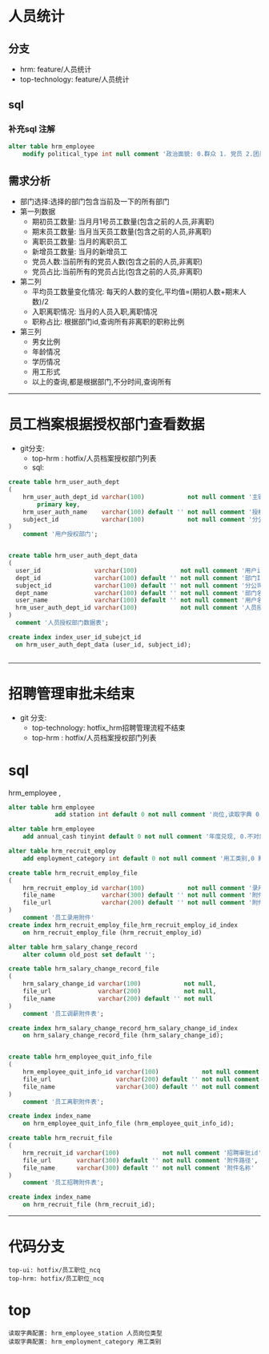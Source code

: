 # 人员统计
## 分支
- hrm: feature/人员统计
- top-technology: feature/人员统计
## sql
### 补充sql 注解
```sql
alter table hrm_employee
    modify political_type int null comment '政治面貌: 0.群众 1. 党员 2.团员3.预备党员';


```
## 需求分析
- 部门选择:选择的部门包含当前及一下的所有部门
-  第一列数据
   - 期初员工数量: 当月月1号员工数量(包含之前的人员,非离职)
   - 期末员工数量: 当月当天员工数量(包含之前的人员,非离职)
   - 离职员工数量: 当月的离职员工
   - 新增员工数量: 当月的新增员工
   - 党员人数:当前所有的党员人数(包含之前的人员,非离职)
   - 党员占比:当前所有的党员占比(包含之前的人员,非离职)
- 第二列
   - 平均员工数量变化情况: 每天的人数的变化,平均值=(期初人数+期末人数)/2
   - 入职离职情况: 当月的人员入职,离职情况
   - 职称占比: 根据部门id,查询所有非离职的职称比例
- 第三列
  - 男女比例
  - 年龄情况
  - 学历情况
  - 用工形式
  - 以上的查询,都是根据部门,不分时间,查询所有
- - -
# 员工档案根据授权部门查看数据
- git分支:
    - top-hrm : hotfix/人员档案授权部门列表
    - sql: 
```sql
create table hrm_user_auth_dept
(
    hrm_user_auth_dept_id varchar(100)            not null comment '主键id'
        primary key,
    hrm_user_auth_name    varchar(100) default '' not null comment '授权规则名称',
    subject_id            varchar(100)            not null comment '分公司id'
)
    comment '用户授权部门';


create table hrm_user_auth_dept_data
(
  user_id               varchar(100)            not null comment '用户id',
  dept_id               varchar(100) default '' not null comment '部门Id',
  subject_id            varchar(100) default '' not null comment '分公司id',
  dept_name             varchar(100) default '' not null comment '部门名称',
  user_name             varchar(100) default '' not null comment '用户名',
  hrm_user_auth_dept_id varchar(100)            not null comment '人员授权表id'
)
  comment '人员授权部门数据表';

create index index_user_id_subejct_id
  on hrm_user_auth_dept_data (user_id, subject_id);



```

---

# 招聘管理审批未结束
- git 分支:
    - top-technology: hotfix_hrm招聘管理流程不结束
    - top-hrm : hotfix/人员档案授权部门列表
  
# sql
hrm_employee ,
```sql
alter table hrm_employee
             add station int default 0 not null comment '岗位,读取字典 0.空岗位 读取字典 hrm_employee_station'

alter table hrm_employee
    add annual_cash tinyint default 0 not null comment '年度兑现, 0.不对象 1.兑现'

alter table hrm_recruit_employ
    add employment_category int default 0 not null comment '用工类别,0 默认 字典:hrm_employment_category'

create table hrm_recruit_employ_file
(
    hrm_recruit_employ_id varchar(100)            not null comment '录用Id',
    file_name             varchar(300) default '' not null comment '附件名称',
    file_url              varchar(200) default '' not null comment '附件路径'
)
    comment '员工录用附件'
create index hrm_recruit_employ_file_hrm_recruit_employ_id_index
    on hrm_recruit_employ_file (hrm_recruit_employ_id)

alter table hrm_salary_change_record
    alter column old_post set default '';

create table hrm_salary_change_record_file
(
    hrm_salary_change_id varchar(100)            not null,
    file_url             varchar(200)            not null,
    file_name            varchar(200) default '' not null
)
    comment '员工调薪附件表';

create index hrm_salary_change_record_hrm_salary_change_id_index
    on hrm_salary_change_record_file (hrm_salary_change_id);


create table hrm_employee_quit_info_file
(
    hrm_employee_quit_info_id varchar(100)            not null comment '员工离职id',
    file_url                  varchar(200) default '' not null comment '附件路径',
    file_name                 varchar(300) default '' not null comment '附件名称'
)
    comment '员工离职附件表';

create index index_name
    on hrm_employee_quit_info_file (hrm_employee_quit_info_id);

create table hrm_recruit_file
(
    hrm_recruit_id varchar(100)            not null comment '招聘审批id',
    file_url       varchar(300) default '' not null comment '附件路径',
    file_name      varchar(300) default '' not null comment '附件名称'
)
    comment '员工招聘附件表';

create index index_name
    on hrm_recruit_file (hrm_recruit_id);


```
---
# 代码分支 
    top-ui: hotfix/员工职位_ncq
    top-hrm: hotfix/员工职位_ncq

# top
    读取字典配置: hrm_employee_station 人员岗位类型
    读取字典配置: hrm_employment_category 用工类别

